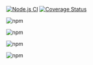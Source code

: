 <!--
 * @Author: mrrs878@foxmail.com
 * @Date: 2021-08-18 13:58:53
 * @LastEditors: mrrs878@foxmail.com
 * @LastEditTime: 2021-09-09 20:12:55
 * @FilePath: \gear\README.md
-->
[![Node.js CI](https://github.com/mrrs878/gear/actions/workflows/main.yml/badge.svg)](https://github.com/mrrs878/gear/actions/workflows/main.yml)
[![Coverage Status](https://coveralls.io/repos/github/mrrs878/gear/badge.svg?branch=main)](https://coveralls.io/github/mrrs878/gear?branch=main)

![npm](https://img.shields.io/npm/v/@mrrs878/cli?label=%40mrrs878%2Fcli)

![npm](https://img.shields.io/npm/v/@mrrs878/hooks?label=%40mrrs878%2Fhooks)

![npm](https://img.shields.io/npm/v/@mrrs878/save-all-resources?label=%40mrrs878%2Fsave-all-resources)

![npm](https://img.shields.io/npm/v/@mrrs878/sliding-puzzle?label=%40mrrs878%2Fsliding-puzzle)
